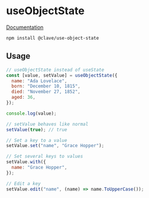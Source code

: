 # useObjectState

[Documentation](https://claveconsulting.github.io/react-hooks/use-object-state)

```
npm install @clave/use-object-state
```

## Usage

```jsx
// useObjectState instead of useState
const [value, setValue] = useObjectState({
  name: "Ada Lovelace",
  born: "December 10, 1815",
  died: "November 27, 1852",
  aged: 36,
});

console.log(value);

// setValue behaves like normal
setValue(true); // true

// Set a key to a value
setValue.set("name", "Grace Hopper");

// Set several keys to values
setValue.with({
  name: "Grace Hopper",
});

// Edit a key
setValue.edit("name", (name) => name.ToUpperCase());
```
